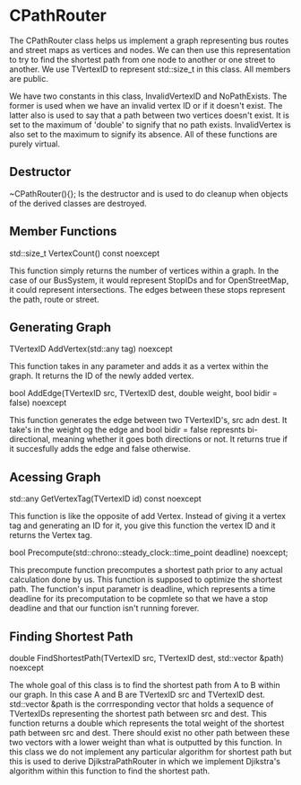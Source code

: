 
# CPathRouter

The CPathRouter class helps us implement a graph representing bus routes and street maps as vertices and nodes. We can then use this representation to try to find the shortest path from one node to another or one street to another. We use TVertexID to represent std::size_t in this class. All members are public.

We have two constants in this class, InvalidVertexID and NoPathExists. The former is used when we have an invalid vertex ID or if it doesn't exist. The latter also is used to say that a path between two vertices doesn't exist. It is set to the maximum of 'double' to signify that no path exists. InvalidVertex is also set to the maximum to signify its absence. All of these functions are purely virtual.

## Destructor

~CPathRouter(){}; Is the destructor and is used to do cleanup when objects of the derived classes are destroyed.

## Member Functions

std::size_t VertexCount() const noexcept

This function simply returns the number of vertices within a graph. In the case of our BusSystem, it would represent StopIDs and for OpenStreetMap, it could represent intersections. The edges between these stops represent the path, route or street.

## Generating Graph

TVertexID AddVertex(std::any tag) noexcept

This function takes in any parameter and adds it as a vertex within the graph. It returns the ID of the newly added vertex. 

bool AddEdge(TVertexID src, TVertexID dest, double weight, bool bidir = false) noexcept

This function generates the edge between two TVertexID's, src adn dest. It take's in the weight og the edge and bool bidir = false represnts bi-directional, meaning whether it goes both directions or not. It returns true if it succesfully adds the edge and false otherwise.

## Acessing Graph

std::any GetVertexTag(TVertexID id) const noexcept

This function is like the opposite of add Vertex. Instead of giving it a vertex tag and generating an ID for it, you give this function the vertex ID and it returns the Vertex tag.

bool Precompute(std::chrono::steady_clock::time_point deadline) noexcept;

This precompute function precomputes a shortest path prior to any actual calculation done by us. This function is supposed to optimize the shortest path. The function's input parametr is deadline, which represents a time deadline for its precomputation to be copmlete so that we have a stop deadline and that our function isn't running forever.
## Finding Shortest Path

double FindShortestPath(TVertexID src, TVertexID dest, std::vector<TVertexID> &path) noexcept

The whole goal of this class is to find the shortest path from A to B within our graph. In this case A and B are TVertexID src and TVertexID dest. std::vector<TVertexID> &path is the corrresponding vector that holds a sequence of TVertexIDs representing the shortest path between src and dest. This function returns a double which represents the total weight of the shortest path between src and dest. There should exist no other path between these two vectors with a lower weight than what is outputted by this function. In this class we do not implement any particular algorithm for shortest path but this is used to derive DjikstraPathRouter in which we implement Djikstra's algorithm within this function to find the shortest path.